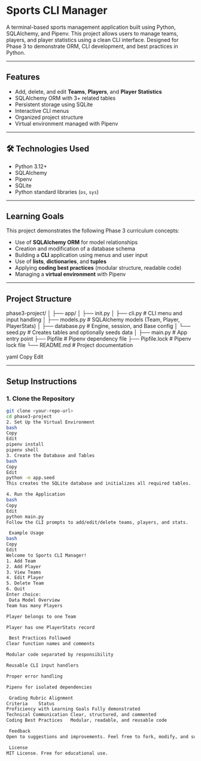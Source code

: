 #  Sports CLI Manager

A terminal-based sports management application built using Python, SQLAlchemy, and Pipenv. This project allows users to manage teams, players, and player statistics using a clean CLI interface. Designed for Phase 3 to demonstrate ORM, CLI development, and best practices in Python.

---

##  Features

-  Add, delete, and edit **Teams**, **Players**, and **Player Statistics**
-  SQLAlchemy ORM with 3+ related tables
-  Persistent storage using SQLite
-  Interactive CLI menus
-  Organized project structure
-  Virtual environment managed with Pipenv

---

## 🛠 Technologies Used

- Python 3.12+
- SQLAlchemy
- Pipenv
- SQLite
- Python standard libraries (`os`, `sys`)

---

## Learning Goals

This project demonstrates the following Phase 3 curriculum concepts:

- Use of **SQLAlchemy ORM** for model relationships
- Creation and modification of a database schema
- Building a **CLI** application using menus and user input
- Use of **lists**, **dictionaries**, and **tuples**
- Applying **coding best practices** (modular structure, readable code)
- Managing a **virtual environment** with Pipenv

---

##  Project Structure

phase3-project/
│
├── app/
│ ├── init.py
│ ├── cli.py # CLI menu and input handling
│ ├── models.py # SQLAlchemy models (Team, Player, PlayerStats)
│ ├── database.py # Engine, session, and Base config
│ └── seed.py # Creates tables and optionally seeds data
│
├── main.py # App entry point
├── Pipfile # Pipenv dependency file
├── Pipfile.lock # Pipenv lock file
└── README.md # Project documentation

yaml
Copy
Edit

---

##  Setup Instructions

### 1. Clone the Repository

```bash
git clone <your-repo-url>
cd phase3-project
2. Set Up the Virtual Environment
bash
Copy
Edit
pipenv install
pipenv shell
3. Create the Database and Tables
bash
Copy
Edit
python -m app.seed
This creates the SQLite database and initializes all required tables.

4. Run the Application
bash
Copy
Edit
python main.py
Follow the CLI prompts to add/edit/delete teams, players, and stats.

 Example Usage
bash
Copy
Edit
Welcome to Sports CLI Manager!
1. Add Team
2. Add Player
3. View Teams
4. Edit Player
5. Delete Team
6. Quit
Enter choice: 
 Data Model Overview
Team has many Players

Player belongs to one Team

Player has one PlayerStats record

 Best Practices Followed
Clear function names and comments

Modular code separated by responsibility

Reusable CLI input handlers

Proper error handling

Pipenv for isolated dependencies

 Grading Rubric Alignment
Criteria	Status
Proficiency with Learning Goals	Fully demonstrated
Technical Communication	Clear, structured, and commented
Coding Best Practices	Modular, readable, and reusable code

 Feedback
Open to suggestions and improvements. Feel free to fork, modify, and submit PRs!

 License
MIT License. Free for educational use.